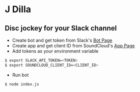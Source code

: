 # J Dilla
## Disc jockey for your Slack channel

* Create bot and get token from Slack's [Bot Page](https://slack.com/apps/A0F7YS25R-bots)
* Create app and get client ID from SoundCloud's [App Page](http://soundcloud.com/you/apps/)
* Add tokens as your environment variable
```bash
$ export SLACK_API_TOKEN=<TOKEN>
$ export SOUNDCLOUD_CLIENT_ID=<CLIENT_ID>
```
* Run bot
```bash
$ node index.js
```
